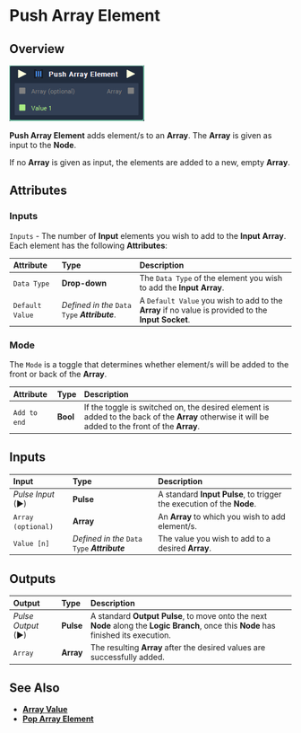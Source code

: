 # Push Array Element

## Overview

![The Push Array Element Node.](../../.gitbook/assets/push-array-element.PNG)

**Push Array Element** adds element/s to an **Array**. The **Array** is given as input to the **Node**.

If no **Array** is given as input, the elements are added to a new, empty **Array**.

## Attributes

### Inputs

`Inputs` - The number of **Input** elements you wish to add to the **Input** **Array**. Each element has the following **Attributes**:

| Attribute | Type | Description |
| :--- | :--- | :--- |
| `Data Type` | **Drop-down** | The `Data Type` of the element you wish to add the **Input** **Array**. |
| `Default Value` | _Defined in the_ `Data Type` _**Attribute**_. | A `Default Value` you wish to add to the **Array** if no value is provided to the **Input** **Socket**. |

### Mode

The `Mode` is a toggle that determines whether element/s will be added to the front or back of the **Array**.

| Attribute | Type | Description |
| :--- | :--- | :--- |
| `Add to end` | **Bool** | If the toggle is switched on, the desired element is added to the back of the **Array** otherwise it will be added to the front of the **Array**. |

## Inputs

| Input | Type | Description |
| :--- | :--- | :--- |
| _Pulse Input_ \(►\) | **Pulse** | A standard **Input Pulse**, to trigger the execution of the **Node**. |
| `Array (optional)` | **Array** | An **Array** to which you wish to add element/s. |
| `Value [n]` | _Defined in the_ `Data Type` _**Attribute**_ | The value you wish to add to a desired **Array**. |

## Outputs

| Output | Type | Description |
| :--- | :--- | :--- |
| _Pulse Output_ \(►\) | **Pulse** | A standard **Output Pulse**, to move onto the next **Node** along the **Logic Branch**, once this **Node** has finished its execution. |
| `Array` | **Array** | The resulting **Array** after the desired values are successfully added. |

## See Also

* [**Array Value**](array-value.md)
* [**Pop Array Element**](pop-array-element.md)

